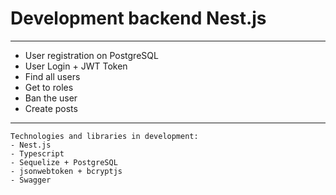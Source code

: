 # Development backend Nest.js

***

* User registration on PostgreSQL
* User Login + JWT Token
* Find all users
* Get to roles
* Ban the user
* Create posts



***


```
Technologies and libraries in development:
- Nest.js
- Typescript
- Sequelize + PostgreSQL
- jsonwebtoken + bcryptjs
- Swagger
```



